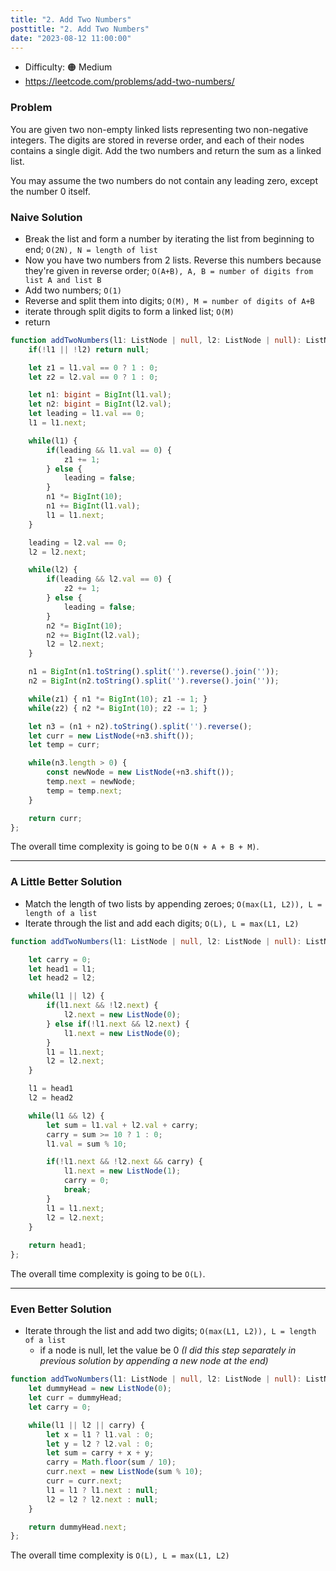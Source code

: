 ```yaml
---
title: "2. Add Two Numbers"
posttitle: "2. Add Two Numbers"
date: "2023-08-12 11:00:00"
---
```


- Difficulty:  🟠 Medium
- https://leetcode.com/problems/add-two-numbers/

### Problem
You are given two non-empty linked lists representing two non-negative integers. The digits are stored in reverse order, and each of their nodes contains a single digit. Add the two numbers and return the sum as a linked list.

You may assume the two numbers do not contain any leading zero, except the number 0 itself.


### Naive Solution
- Break the list and form a number by iterating the list from beginning to end; `O(2N), N = length of list`
- Now you have two numbers from 2 lists. Reverse this numbers because they're given in reverse order; `O(A+B), A, B = number of digits from list A and list B`
- Add two numbers; `O(1)`
- Reverse and split them into digits; `O(M), M = number of digits of A+B`
- iterate through split digits to form a linked list; `O(M)`
- return

```ts 
function addTwoNumbers(l1: ListNode | null, l2: ListNode | null): ListNode | null {
    if(!l1 || !l2) return null;

    let z1 = l1.val == 0 ? 1 : 0;
    let z2 = l2.val == 0 ? 1 : 0;

    let n1: bigint = BigInt(l1.val);
    let n2: bigint = BigInt(l2.val);
    let leading = l1.val == 0;
    l1 = l1.next;

    while(l1) {
        if(leading && l1.val == 0) {
            z1 += 1;
        } else {
            leading = false;
        }
        n1 *= BigInt(10);
        n1 += BigInt(l1.val);
        l1 = l1.next;
    }

    leading = l2.val == 0;
    l2 = l2.next;

    while(l2) {
        if(leading && l2.val == 0) {
            z2 += 1;
        } else {
            leading = false;
        }
        n2 *= BigInt(10);
        n2 += BigInt(l2.val);
        l2 = l2.next;
    }

    n1 = BigInt(n1.toString().split('').reverse().join(''));
    n2 = BigInt(n2.toString().split('').reverse().join(''));

    while(z1) { n1 *= BigInt(10); z1 -= 1; }
    while(z2) { n2 *= BigInt(10); z2 -= 1; }

    let n3 = (n1 + n2).toString().split('').reverse();
    let curr = new ListNode(+n3.shift());
    let temp = curr;

    while(n3.length > 0) {
        const newNode = new ListNode(+n3.shift());
        temp.next = newNode;
        temp = temp.next;
    }

    return curr;
};
```

The overall time complexity is going to be `O(N + A + B + M)`.

---

### A Little Better Solution
- Match the length of two lists by appending zeroes; `O(max(L1, L2)), L = length of a list`
- Iterate through the list and add each digits; `O(L), L = max(L1, L2)`

```ts 
function addTwoNumbers(l1: ListNode | null, l2: ListNode | null): ListNode | null {

    let carry = 0;
    let head1 = l1;
    let head2 = l2;

    while(l1 || l2) {
        if(l1.next && !l2.next) {
            l2.next = new ListNode(0);
        } else if(!l1.next && l2.next) {
            l1.next = new ListNode(0);
        }
        l1 = l1.next;
        l2 = l2.next;
    }

    l1 = head1
    l2 = head2

    while(l1 && l2) {
        let sum = l1.val + l2.val + carry;
        carry = sum >= 10 ? 1 : 0;
        l1.val = sum % 10;

        if(!l1.next && !l2.next && carry) {
            l1.next = new ListNode(1);
            carry = 0;
            break;
        }
        l1 = l1.next;
        l2 = l2.next;
    }
 
    return head1;
};
```

The overall time complexity is going to be `O(L)`.

---

### Even Better Solution
- Iterate through the list and add two digits; `O(max(L1, L2)), L = length of a list`
  - if a node is null, let the value be 0 _(I did this step separately in previous solution by appending a new node at the end)_

```ts 
function addTwoNumbers(l1: ListNode | null, l2: ListNode | null): ListNode | null {
    let dummyHead = new ListNode(0);
    let curr = dummyHead;
    let carry = 0;

    while(l1 || l2 || carry) {
        let x = l1 ? l1.val : 0;
        let y = l2 ? l2.val : 0;
        let sum = carry + x + y;
        carry = Math.floor(sum / 10);
        curr.next = new ListNode(sum % 10);
        curr = curr.next;
        l1 = l1 ? l1.next : null;
        l2 = l2 ? l2.next : null;
    }

    return dummyHead.next;
};
```

The overall time complexity is `O(L), L = max(L1, L2)`